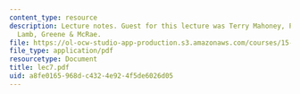```yaml
---
content_type: resource
description: Lecture notes. Guest for this lecture was Terry Mahoney, Partner, LeBoeuf,
  Lamb, Greene & McRae.
file: https://ol-ocw-studio-app-production.s3.amazonaws.com/courses/15-617-the-law-of-corporate-finance-and-financial-markets-spring-2004/a8fe0165968dc4324e924f5de6026d05_lec7.pdf
file_type: application/pdf
resourcetype: Document
title: lec7.pdf
uid: a8fe0165-968d-c432-4e92-4f5de6026d05
---
```

